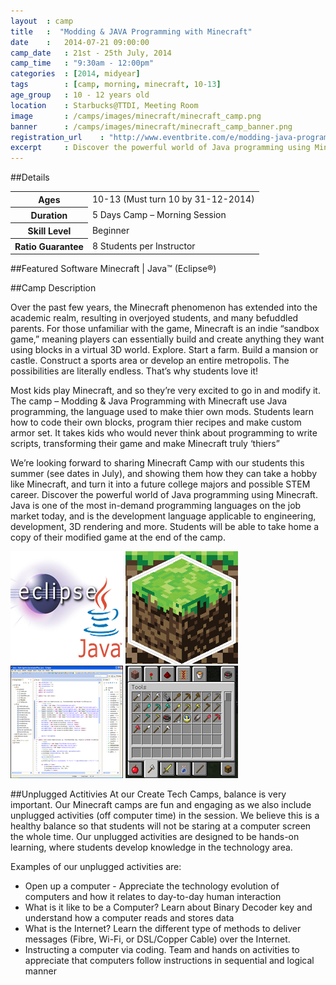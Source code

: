 ```yaml
---
layout 	: camp
title 	:  "Modding & JAVA Programming with Minecraft"
date 	:   2014-07-21 09:00:00
camp_date	: 21st - 25th July, 2014
camp_time	: "9:30am - 12:00pm"
categories  : [2014, midyear]
tags	    : [camp, morning, minecraft, 10-13]
age_group 	: 10 - 12 years old
location	: Starbucks@TTDI, Meeting Room
image		: /camps/images/minecraft/minecraft_camp.png
banner		: /camps/images/minecraft/minecraft_camp_banner.png
registration_url	: "http://www.eventbrite.com/e/modding-java-programming-with-minecraft-tickets-12100116775"
excerpt		: Discover the powerful world of Java programming using Minecraft. Showing students how they can take a hobby like Minecraft, and turn it into a future college majors and possible STEM career
---
```


##Details

<table>
	<tr>
		<th>Ages</th>
		<td>10-13 (Must turn 10 by 31-12-2014)</td>
	</tr>	
	<tr>
		<th>Duration</th>
		<td>5 Days Camp – Morning Session</td>
	</tr>	
	<tr>
		<th>Skill Level</th>
		<td>Beginner</td>
	</tr>	
	<tr>
		<th>Ratio Guarantee</th>
		<td>8 Students per Instructor</td>
	</tr>	
</table>

##Featured Software
Minecraft | Java™ (Eclipse®)

##Camp Description
<div class="row">
<div class="col-md-8">
<p>
Over the past few years, the Minecraft phenomenon has extended into the academic realm, resulting in overjoyed students, and many befuddled parents. For those unfamiliar with the game, Minecraft is an indie “sandbox game,” meaning players can essentially build and create anything they want using blocks in a virtual 3D world. Explore. Start a farm. Build a mansion or castle. Construct a sports area or develop an entire metropolis. The possibilities are literally endless. That’s why students love it!
</p>

<p>
Most kids play Minecraft, and so they’re very excited to go in and modify it. The camp – Modding & Java Programming with Minecraft use Java programming, the language used to make thier own mods. Students learn how to code their own blocks, program thier recipes and make custom armor set. It takes kids who would never think about programming to write scripts, transforming their game and make Minecraft truly ‘thiers”
</p>

<p>
We’re looking forward to sharing Minecraft Camp with our students this summer (see dates in July), and showing them how they can take a hobby like Minecraft, and turn it into a future college majors and possible STEM career. Discover the powerful world of Java programming using Minecraft. Java is one of the most in-demand programming languages on the job market today, and is the development language applicable to engineering, development, 3D rendering and more. Students will be able to take home a copy of their modified game at the end of the camp.
</p>

</div>
<div class="col-md-4">
	<img class="pad img-responsive ctc-camp-imgs" src="/camps/images/minecraft/1.png"/>
	<img class="pad img-responsive ctc-camp-imgs" src="/camps/images/minecraft/2.png"/>
	<img class="pad img-responsive ctc-camp-imgs" src="/camps/images/minecraft/3.png"/>
	<img class="pad img-responsive ctc-camp-imgs" src="/camps/images/minecraft/4.png"/>
</div>
</div>

##Unplugged Actitivies
At our Create Tech Camps, balance is very important. Our Minecraft camps are fun and engaging as we also include unplugged activities (off computer time) in the session. We believe this is a healthy balance so that students will not be staring at a computer screen the whole time. Our unplugged activities are designed to be hands-on learning, where students develop knowledge in the technology area.

Examples of our unplugged activities are: 

* Open up a computer - Appreciate the technology evolution of computers and how it relates to day-to-day human interaction
* What is it like to be a Computer? Learn about Binary Decoder key and understand how a computer reads and stores data
* What is the Internet? Learn the different type of methods to deliver messages (Fibre, Wi-Fi, or DSL/Copper Cable) over the Internet.
* Instructing a computer via coding. Team and hands on activities to appreciate that computers follow instructions in sequential and logical manner